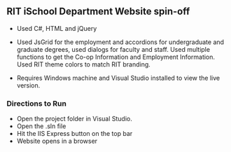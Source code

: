 ## RIT iSchool Department Website spin-off

- Used C#, HTML and jQuery

- Used JsGrid for the employment and accordions for undergraduate and graduate degrees, used dialogs for faculty and staff.
Used multiple functions to get the Co-op Information and Employment Information. Used RIT theme colors to match RIT branding.

- Requires Windows machine and Visual Studio installed to view the live version. 

### Directions to Run

- Open the project folder in Visual Studio.
- Open the .sln file 
- Hit the IIS Express button on the top bar
- Website opens in a browser 

